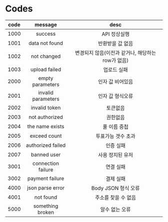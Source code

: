 # Codes

|code|message|desc|
|:---:|:---:|:---:|
| 1000 | success | API 정상실행 |
| 1001 | data not found | 반환받을 값 없음 |
| 1002 | not changed | 변경되지 않음(이전과 같거나, 해당하는 row가 없음) |
| 1003 | upload failed | 업로드 실패 |
| 2000 | empty parameters | 인자 값 비어있음 |
| 2001 | invalid parameters | 인자 값 형식오류 |
| 2002 | invalid token | 토큰없음 |
| 2003 | not authorized | 권한없음 |
| 2004 | the name exists | 풀 이름 중첩 |
| 2005 | exceed count | 투표가능 갯수 초과 |
| 2006 | authorized failed | 인증 실패 |
| 2007 | banned user | 사용 정지된 유저 |
| 3001 | connection failure | 연결 실패 |
| 3002 | payment failure | 결제 실패 |
| 4000 | json parse error | Body JSON 형식 오류 |
| 4001 | not found | 주소를 찾을 수 없음 |
| 5000 | something broken | 알수 없는 오류 |
